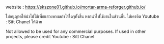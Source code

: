 website : https://skszone01.github.io/mortar-arma-reforger.github.io/

ไม่อนุญาตให้นำไปใช้เพื่อแสวงหาผลกำไรใดๆทั้งสิ้น
หากนำไปใช้งานในส่วนอื่น ใส่เครดิต Youtube : Sitt Chanel ให้ด้วย

Not allowed to be used for any commercial purposes.
If used in other projects, please credit Youtube : Sitt Chanel
